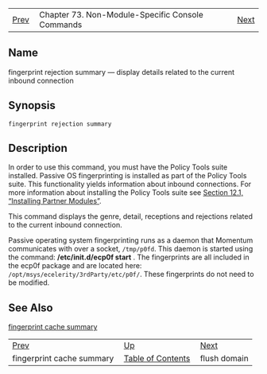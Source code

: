 |     |     |     |
| --- | --- | --- |
| [Prev](console_commands.fingerprint_cache_summary)  | Chapter 73. Non-Module-Specific Console Commands |  [Next](console_commands.flush_domain) |

<a name="console_commands.fingerprint_rejection_summary"></a>
## Name

fingerprint rejection summary — display details related to the current inbound connection

## Synopsis

`fingerprint rejection summary`

<a name="idp14254112"></a>
## Description

In order to use this command, you must have the Policy Tools suite installed. Passive OS fingerprinting is installed as part of the Policy Tools suite. This functionality yields information about inbound connections. For more information about installing the Policy Tools suite see [Section 12.1, “Installing Partner Modules”](post_installation#install.additional.packages "12.1. Installing Partner Modules").

This command displays the genre, detail, receptions and rejections related to the current inbound connection.

Passive operating system fingerprinting runs as a daemon that Momentum communicates with over a socket, `/tmp/p0fd`. This daemon is started using the command: **/etc/init.d/ecp0f start** . The fingerprints are all included in the ecp0f package and are located here: `/opt/msys/ecelerity/3rdParty/etc/p0f/`. These fingerprints do not need to be modified.

<a name="idp14260096"></a>
## See Also

[fingerprint cache summary](console_commands.fingerprint_cache_summary "fingerprint cache summary")

|     |     |     |
| --- | --- | --- |
| [Prev](console_commands.fingerprint_cache_summary)  | [Up](console.cmds.ref) |  [Next](console_commands.flush_domain) |
| fingerprint cache summary  | [Table of Contents](index) |  flush domain |

